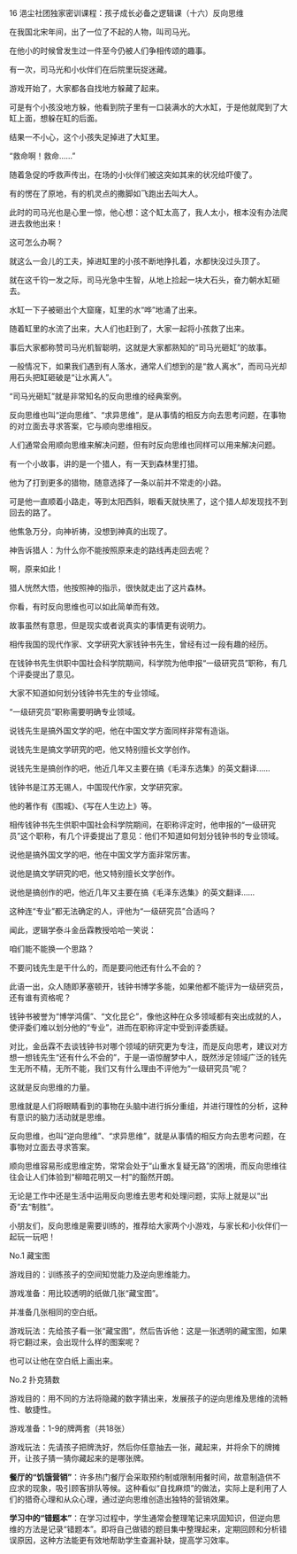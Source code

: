 16 浥尘社团独家密训课程：孩子成长必备之逻辑课（十六）反向思维



在我国北宋年间，出了一位了不起的人物，叫司马光。

在他小的时候曾发生过一件至今仍被人们争相传颂的趣事。



有一次，司马光和小伙伴们在后院里玩捉迷藏。

游戏开始了，大家都各自找地方躲藏了起来。

可是有个小孩没地方躲，他看到院子里有一口装满水的大水缸，于是他就爬到了大缸上面，想躲在缸的后面。

结果一不小心，这个小孩失足掉进了大缸里。

“救命啊！救命……”



随着急促的呼救声传出，在场的小伙伴们被这突如其来的状况给吓傻了。

有的愣在了原地，有的机灵点的撒脚如飞跑出去叫大人。

此时的司马光也是心里一惊，他心想：这个缸太高了，我人太小，根本没有办法爬进去救他出来！

这可怎么办啊？

就这么一会儿的工夫，掉进缸里的小孩不断地挣扎着，水都快没过头顶了。

就在这千钧一发之际，司马光急中生智，从地上捡起一块大石头，奋力朝水缸砸去。

水缸一下子被砸出个大窟窿，缸里的水“哗”地涌了出来。

随着缸里的水流了出来，大人们也赶到了，大家一起将小孩救了出来。

事后大家都称赞司马光机智聪明，这就是大家都熟知的“司马光砸缸”的故事。



一般情况下，如果我们遇到有人落水，通常人们想到的是“救人离水”，而司马光却用石头把缸砸破是“让水离人”。

“司马光砸缸”就是非常知名的反向思维的经典案例。

反向思维也叫“逆向思维”、“求异思维”，是从事情的相反方向去思考问题，在事物的对立面去寻求答案，它与顺向思维相反。



人们通常会用顺向思维来解决问题，但有时反向思维也同样可以用来解决问题。

有一个小故事，讲的是一个猎人，有一天到森林里打猎。

他为了打到更多的猎物，随意选择了一条以前并不常走的小路。

可是他一直顺着小路走，等到太阳西斜，眼看天就快黑了，这个猎人却发现找不到回去的路了。

他焦急万分，向神祈祷，没想到神真的出现了。

神告诉猎人：为什么你不能按照原来走的路线再走回去呢？

啊，原来如此！

猎人恍然大悟，他按照神的指示，很快就走出了这片森林。

你看，有时反向思维也可以如此简单而有效。



故事虽然有意思，但是现实或者说真实的事情更有说明力。

相传我国的现代作家、文学研究大家钱钟书先生，曾经有过一段有趣的经历。

在钱钟书先生供职中国社会科学院期间，科学院为他申报“一级研究员”职称，有几个评委提出了意见。

大家不知道如何划分钱钟书先生的专业领域。

“一级研究员”职称需要明确专业领域。

说钱先生是搞外国文学的吧，他在中国文学方面同样非常有造诣。

说钱先生是搞文学研究的吧，他又特别擅长文学创作。

说钱先生是搞创作的吧，他近几年又主要在搞《毛泽东选集》的英文翻译……



钱钟书是江苏无锡人，中国现代作家，文学研究家。

他的著作有《围城》、《写在人生边上》等。



相传钱钟书先生供职中国社会科学院期间，在职称评定时，他申报的“一级研究员”这个职称，有几个评委提出了意见：他们不知道如何划分钱钟书的专业领域。

说他是搞外国文学的吧，他在中国文学方面非常厉害。

说他是搞文学研究的吧，他又特别擅长文学创作。

说他是搞创作的吧，他近几年又主要在搞《毛泽东选集》的英文翻译……



这种连“专业”都无法确定的人，评他为“一级研究员”合适吗？

闻此，逻辑学泰斗金岳霖教授哈哈一笑说：

咱们能不能换一个思路？

不要问钱先生是干什么的，而是要问他还有什么不会的？



此语一出，众人随即茅塞顿开，钱钟书博学多能，如果他都不能评为一级研究员，还有谁有资格呢？



钱钟书被誉为“博学鸿儒”、“文化昆仑”，像他这种在众多领域都有突出成就的人，使评委们难以划分他的“专业”，进而在职称评定中受到评委质疑。

对比，金岳霖不去谈钱钟书对哪个领域的研究更为专注，而是反向思考，建议对方想一想钱先生“还有什么不会的”，于是一语惊醒梦中人，既然涉足领域广泛的钱先生无所不精，无所不能，我们又有什么理由不评他为“一级研究员”呢？

这就是反向思维的力量。



思维就是人们将眼睛看到的事物在头脑中进行拆分重组，并进行理性的分析，这种有意识的脑力活动就是思维。

反向思维，也叫“逆向思维”、“求异思维”，就是从事情的相反方向去思考问题，在事物对立面去寻求答案。

顺向思维容易形成思维定势，常常会处于“山重水复疑无路”的困境，而反向思维往往会让人们体验到“柳暗花明又一村”的豁然开朗。

无论是工作中还是生活中运用反向思维去思考和处理问题，实际上就是以“出奇”去“制胜”。



小朋友们，反向思维是需要训练的，推荐给大家两个小游戏，与家长和小伙伴们一起玩一玩吧！

No.1 藏宝图

游戏目的：训练孩子的空间知觉能力及逆向思维能力。

游戏准备：用比较透明的纸做几张“藏宝图”。

并准备几张相同的空白纸。

游戏玩法：先给孩子看一张“藏宝图”，然后告诉他：这是一张透明的藏宝图，如果将它翻过来，会出现什么样的图案呢？

也可以让他在空白纸上画出来。



No.2 扑克猜数

游戏目的：用不同的方法将隐藏的数字猜出来，发展孩子的逆向思维及思维的流畅性、敏捷性。

游戏准备：1-9的牌两套（共18张）

游戏玩法：先请孩子把牌洗好，然后你任意抽去一张，藏起来，并将余下的牌摊开，让孩子猜一猜你藏起来的是哪张牌。









**餐厅的“饥饿营销”**：许多热门餐厅会采取预约制或限制用餐时间，故意制造供不应求的现象，吸引顾客排队等候。这种看似“自找麻烦”的做法，实际上是利用了人们的猎奇心理和从众心理，通过逆向思维创造出独特的营销效果。

**学习中的“错题本”**：在学习过程中，学生通常会整理笔记来巩固知识，但逆向思维的方法是记录“错题本”。即将自己做错的题目集中整理起来，定期回顾和分析错误原因，这种方法能更有效地帮助学生查漏补缺，提高学习效率。

























